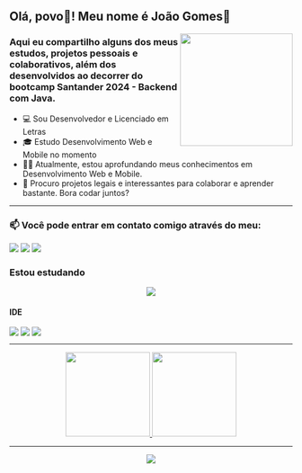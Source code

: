 ## Olá, povo🐙! Meu nome é João Gomes💫


<img align="right" width="200" src="https://www.mandatory.com/wp-content/uploads/sites/10/gallery/tmnt-35-years/take-an-online-course-in-computer-coding.gif"/>

### Aqui eu compartilho alguns dos meus estudos, projetos pessoais e colaborativos, além dos desenvolvidos ao decorrer do bootcamp Santander 2024 - Backend com Java.

- 💻 Sou Desenvolvedor e Licenciado em Letras
- 🎓 Estudo Desenvolvimento Web e Mobile no momento
- 👨‍💻 Atualmente, estou aprofundando meus conhecimentos em Desenvolvimento Web e Mobile.
- 🔎 Procuro projetos legais e interessantes para colaborar e aprender bastante. Bora codar juntos?

---

### 📫 Você pode entrar em contato comigo através do meu:

<a href="https://www.linkedin.com/in/joao-gomes-dev/"><img src="https://img.shields.io/badge/-LinkedIn-%230077B5?style=for-the-badge&logo=linkedin&logoColor=white" target="_blank"></a>
<a href = "mailto:jotavitor44@gmail.com"><img src="https://img.shields.io/badge/Gmail-D14836?style=for-the-badge&logo=gmail&logoColor=white" target="_blank"></a>
<a href = "https://api.whatsapp.com/send/?phone=5521970138253&text&app_absent=0"><img src="https://img.shields.io/badge/WhatsApp-25D366?style=for-the-badge&logo=whatsapp&logoColor=white"></a>

### Estou estudando

<p align="center">
  <a href="https://skillicons.dev">
    <img src="https://skillicons.dev/icons?i=git,github,javascript,php,java,mysql,swift,bootstrap" />
  </a>
</p>

#### IDE

<img src="https://img.shields.io/badge/Visual_Studio_Code-0078D4?style=for-the-badge&logo=visual%20studio%20code&logoColor=white" style="padding-right: 4px;"><img src="https://img.shields.io/badge/IntelliJIDEA-000000.svg?style=for-the-badge&logo=intellij-idea&logoColor=white" style="padding-right: 4px;"><img src="https://img.shields.io/badge/Xcode-007ACC?style=for-the-badge&logo=Xcode&logoColor=white">

---

<div align="center">
 
  <a href="https://github.com/jooao7">
  <img height="150em" src="https://github-readme-stats.vercel.app/api?username=jooao7&show_icons=true&theme=dracula&include_all_commits=true&count_private=true"/>
  <img height="150em" src="https://github-readme-stats.vercel.app/api/top-langs/?username=jooao7&layout=compact&langs_count=7&theme=dracula"/>
   
</div>

---

 <div align="center">

![](https://komarev.com/ghpvc/?username=jooao7&color=blue&style=flat)

 </div>
